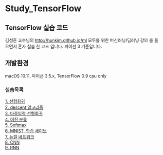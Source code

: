 # Study_TensorFlow

## TensorFlow 실습 코드 ##
김성훈 교수님의 http://hunkim.github.io/ml 모두를 위한 머신러닝/딥러닝 강의 를 들으면서 혼자 실습 한 코드 입니다.
파이선 3 기준입니다.

## 개발환경
macOS 10.11, 파이선 3.5.x, TensorFlow 0.9 cpu only

### 실습목록

[1\. 선형회귀](01%20-%20LinearRegression) <br>
[2\. descent 알고리즘](02%20-%20Cost)<br>
[3\. 다중입력 선형회귀](03%20-%20MultiFeatures)<br>
[4\. 이진 분류](04%20-%20Logistic%20Classification)<br>
[5\. Softmax](05%20-%20Softmax%20Classification)<br>
[6\. MNIST, 학습 세이브](06%20-%20Save%20Learning)<br>
[7\. 뉴럴 네트워크](07%20-%20NN)<br>
[8\. CNN](08%20-%20CNN)<br>
[9\. RNN]()<br>
